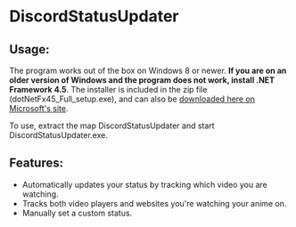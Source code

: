 # DiscordStatusUpdater

## Usage:

The program works out of the box on Windows 8 or newer. **If you are on an older version of Windows and the program does not work, install .NET Framework 4.5**. The installer is included in the zip file (dotNetFx45_Full_setup.exe), and can also be [downloaded here on Microsoft's site](https://www.microsoft.com/en-US/download/details.aspx?id=30653).

To use, extract the map DiscordStatusUpdater and start DiscordStatusUpdater.exe.

## Features:

* Automatically updates your status by tracking which video you are watching.
* Tracks both video players and websites you're watching your anime on.
* Manually set a custom status.

